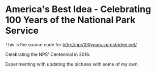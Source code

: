# America's Best Idea - Celebrating 100 Years of the National Park Service
This is the source code for http://nps100years.sprestridge.net/

Celebrating the NPS' Centennial in 2016.

Experimenting with updating the pictures with some of my own.
